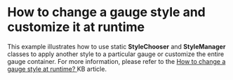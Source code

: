 # How to change a gauge style and customize it at runtime


<p>This example illustrates how to use static <strong>StyleChooser</strong> and <strong>StyleManager</strong> classes to apply another style to a particular gauge or customize the entire gauge container. For more information, please refer to the <a href="https://www.devexpress.com/Support/Center/p/K18522">How to change a gauge style at runtime? </a>KB article. </p>

<br/>


